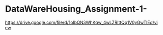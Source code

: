 # DataWareHousing_Assignment-1-
https://drive.google.com/file/d/1oIbQN3WhKqw_4wLZRlttQq1V0yGwTlEd/view
